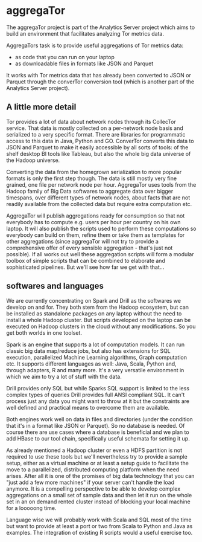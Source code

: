 # aggregaTor


The aggregaTor project is part of the  Analytics Server project which aims to 
build an environment that facilitates analyzing Tor metrics data.

AggregaTors task is to provide useful aggregations of Tor metrics data:
- as code that you can run on your laptop
- as downloadable files in formats like JSON and Parquet

It works with Tor metrics data that has already been converted to JSON or 
Parquet through the converTor conversion tool (which is another part of the 
Analytics Server project).

## A little more detail

Tor provides a lot of data about network nodes through its CollecTor service. 
That data is mostly collected on a per-network node basis and serialized to a 
very specific format. There are libraries for programmatic access to this data 
in Java, Python and GO. ConverTor converts this data to JSON and Parquet to make
it easily accessible by all sorts of tools: of the shelf desktop BI tools like 
Tableau, but also the whole big data universe of the Hadoop universe.

Converting the data from the homegrown serialization to more popular formats is 
only the first step though. The data is still mostly very fine grained, one 
file per network node per hour. AggregaTor uses tools from the Hadoop family of
Big Data softwares to aggregate data over bigger timespans, over different types
of network nodes, about facts that are not readily available from the collected
data but require extra computation etc.

AggregaTor will publish aggregations ready for consumption so that not everybody
has to compute e.g. users per hour per country on his own laptop. It will also 
publish the scripts used to perform these computations so everybody can build on 
them, refine them or take them as templates for other aggregations (since 
aggregaTor will not try to provide a comprehensive offer of every sensible 
aggregation - that's just not possible). If all works out well these aggregation
scripts will form a modular toolbox of simple scripts that can be combined to 
elaborate and sophisticated pipelines. But we'll see how far we get with that...

## softwares and languages

We are currently concentrating on Spark and Drill as the softwares we develop on
and for. They both stem from the Hadoop ecosystem, but can be installed as 
standalone packages on any laptop without the need to install a whole Hadoop 
cluster. But scripts developed on the laptop can be executed on Hadoop clusters
in the cloud without any modifications. So you get both worlds in one toolset.

Spark is an engine that supports a lot of computation models. It can run classic
big data map/reduce jobs, but also has extensions for SQL execution, 
parallelized Machine Learning algorithms, Graph computation etc. It supports 
different languages as well: Java, Scala, Python and, through adapters, R and
many more. It's a very versatile environment in which we aim to try a lot of 
stuff with the data.

Drill provides only SQL but while Sparks SQL support is limited to the less
complex types of queries Drill provides full ANSI compliant SQL. It can't 
process just any data you might want to throw at it but the constraints are well 
defined and practical means to overcome them are available.

Both engines work well on data in files and directories (under the condition
that it's in a format like JSON or Parquet). So no database is needed. Of course
there are use cases where a database is beneficial and we plan to add HBase to
our tool chain, specifically useful schemata for setting it up.

As already mentioned a Hadoop cluster or even a HDFS partition is not required 
to use these tools but we'll nevertheless try to provide a sample setup, either
as a virtual machine or at least a setup guide to facilitate the move to a 
parallelized, distributed computing platform when the need arises. After all
it is one of the promises of big data technology that you can "just add a few
more machines" if your server can't handle the load anymore. It is a compelling 
perspective to be able to develop complex aggregations on a small set of sample
data and then let it run on the whole set in an on demand rented cluster instead
of blocking your local machine for a looooong time.

Language wise we will probably work with Scala and SQL most of the time but want 
to provide at least a port or two from Scala to Python and Java as examples. The
integration of existing R scripts would a useful exercise too.